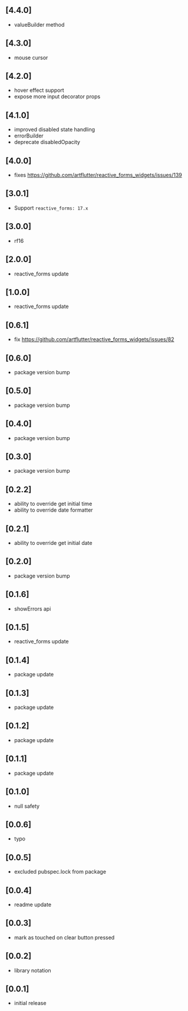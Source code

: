 ## [4.4.0]

* valueBuilder method

## [4.3.0]

* mouse cursor

## [4.2.0]

* hover effect support
* expose more input decorator props

## [4.1.0]

* improved disabled state handling
* errorBuilder
* deprecate disabledOpacity

## [4.0.0]

* fixes https://github.com/artflutter/reactive_forms_widgets/issues/139

## [3.0.1]

* Support `reactive_forms: 17.x`

## [3.0.0]

* rf16

## [2.0.0]

* reactive_forms update

## [1.0.0]

* reactive_forms update

## [0.6.1]

* fix https://github.com/artflutter/reactive_forms_widgets/issues/82

## [0.6.0]

* package version bump

## [0.5.0]

* package version bump

## [0.4.0]

* package version bump

## [0.3.0]

* package version bump

## [0.2.2]

* ability to override get initial time
* ability to override date formatter

## [0.2.1]

* ability to override get initial date

## [0.2.0]

* package version bump

## [0.1.6]

* showErrors api

## [0.1.5]

* reactive_forms update

## [0.1.4]

* package update

## [0.1.3]

* package update

## [0.1.2]

* package update

## [0.1.1]

* package update

## [0.1.0]

* null safety

## [0.0.6]

* typo

## [0.0.5]

* excluded pubspec.lock from package

## [0.0.4]

* readme update

## [0.0.3]

* mark as touched on clear button pressed

## [0.0.2]

* library notation

## [0.0.1]

* initial release
